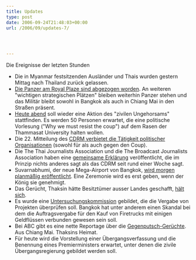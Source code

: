 ```yaml
---
title: Updates
type: post
date: 2006-09-24T21:48:03+00:00
url: /2006/09/updates-7/




---
```

Die Ereignisse der letzten Stunden

  * Die in Myanmar festsitzenden Ausländer und Thais wurden gestern Mittag nach Thailand zurück gelassen.
  * [Die Panzer am Royal Plaze sind abgezogen worden][1]. An weiteren "wichtigen strategischen Plätzen" bleiben weiterhin Panzer stehen und das Militär bleibt sowohl in Bangkok als auch in Chiang Mai in den Straßen präsent.
  * [Heute abend][2] soll wieder eine Aktion des "zivilen Ungehorsams" stattfinden. Es werden 50 Personen erwartet, die eine politische Vorlesung ("Why we must resist the coup") auf dem Rasen der Thammasat University halten wollen.
  * Die 22. Mitteilung des [<span class="caps">CDRM</span> verbietet die Tätigkeit politischer Organisationen][3] (sowohl für als auch gegen den Coup).
  * Die The Thai Journalists Association und die The Broadcast Journalists Association haben eine [gemeinsame Erklärung][4] veröffentlicht, die im Prinzip nichts anderes sagt als das <span class="caps">CDRM</span> seit rund einer Woche sagt.
  * Suvarnabhumi, der neue Mega-Airport von Bangkok, [wird morgen planmäßig eröffentlicht][5]. Eine Zeremonie wird es erst geben, wenn der König sie genehmigt.
  * Das Gerücht, Thaksin hätte Besitztümer ausser Landes geschafft, [hält sich][6].
  * Es wurde eine [Untersuchungskommission][7] gebildet, die die Vergabe von Projekten überprüfen soll. Bangkok hat unter anderem einen Skandal bei dem die Auftragsvergabe für den Kauf von Firetrucks mit einigen Geldflüssen verbunden gewesen sein soll.
  * Bei <span class="caps">ABC</span> gibt es eine nette Reportage über die [Gegenputsch-Gerüchte][8]. Aus Chiang Mai. Thaksins Heimat.
  * Für heute wird die Vorstellung einer Übergangsverfassung und die Benennung eines Premierministers erwartet, unter denen die zivile Übergangsregierung gebildet werden soll.

 [1]: http://www.nationmultimedia.com/breakingnews/read.php?newsid=30014510
 [2]: http://www.nationmultimedia.com/2006/09/24/headlines/headlines_30014522.php
 [3]: http://www.nationmultimedia.com/2006/09/24/headlines/headlines_30014521.php
 [4]: http://www.nationmultimedia.com/breakingnews/read.php?newsid=30014523
 [5]: http://www.nationmultimedia.com/2006/09/25/headlines/headlines_30014570.php
 [6]: http://www.nationmultimedia.com/2006/09/25/headlines/headlines_30014569.php
 [7]: http://www.nationmultimedia.com/breakingnews/read.php?newsid=30014578
 [8]: http://www.abc.net.au/am/content/2006/s1747699.htm
